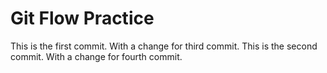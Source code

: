 # Git Flow Practice

This is the first commit. With a change for third commit.
This is the second commit. With a change for fourth commit.
